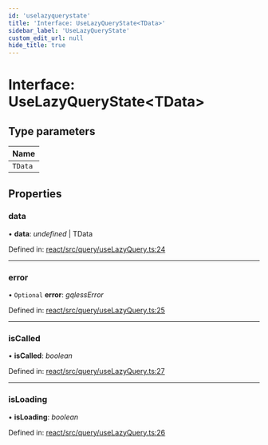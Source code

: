 ```yaml
---
id: 'uselazyquerystate'
title: 'Interface: UseLazyQueryState<TData>'
sidebar_label: 'UseLazyQueryState'
custom_edit_url: null
hide_title: true
---
```


# Interface: UseLazyQueryState<TData\>

## Type parameters

| Name    |
| :------ |
| `TData` |

## Properties

### data

• **data**: _undefined_ \| TData

Defined in: [react/src/query/useLazyQuery.ts:24](https://github.com/gqless/gqless/blob/master/packages/react/src/query/useLazyQuery.ts#L24)

---

### error

• `Optional` **error**: _gqlessError_

Defined in: [react/src/query/useLazyQuery.ts:25](https://github.com/gqless/gqless/blob/master/packages/react/src/query/useLazyQuery.ts#L25)

---

### isCalled

• **isCalled**: _boolean_

Defined in: [react/src/query/useLazyQuery.ts:27](https://github.com/gqless/gqless/blob/master/packages/react/src/query/useLazyQuery.ts#L27)

---

### isLoading

• **isLoading**: _boolean_

Defined in: [react/src/query/useLazyQuery.ts:26](https://github.com/gqless/gqless/blob/master/packages/react/src/query/useLazyQuery.ts#L26)

